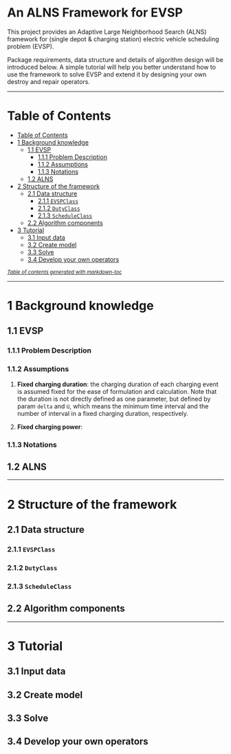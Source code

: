 <h1>An ALNS Framework for EVSP</h1>

This project provides an Adaptive Large Neighborhood Search (ALNS) framework for (single depot & charging station) electric vehicle scheduling problem (EVSP).

Package requirements, data structure and details of algorithm design will be introduced below. A simple tutorial will help you better understand how to use the framework to solve EVSP and extend it by designing your own destroy and repair operators.

---

# Table of Contents

- [Table of Contents](#table-of-contents)
- [1 Background knowledge](#1-background-knowledge)
  - [1.1 EVSP](#11-evsp)
    - [1.1.1 Problem Description](#111-problem-description)
    - [1.1.2 Assumptions](#112-assumptions)
    - [1.1.3 Notations](#113-notations)
  - [1.2 ALNS](#12-alns)
- [2 Structure of the framework](#2-structure-of-the-framework)
  - [2.1 Data structure](#21-data-structure)
    - [2.1.1 `EVSPClass`](#211-evspclass)
    - [2.1.2 `DutyClass`](#212-dutyclass)
    - [2.1.3 `ScheduleClass`](#213-scheduleclass)
  - [2.2 Algorithm components](#22-algorithm-components)
- [3 Tutorial](#3-tutorial)
  - [3.1 Input data](#31-input-data)
  - [3.2 Create model](#32-create-model)
  - [3.3 Solve](#33-solve)
  - [3.4 Develop your own operators](#34-develop-your-own-operators)

<small><i><a href='http://ecotrust-canada.github.io/markdown-toc/'>Table of contents generated with markdown-toc</a></i></small>

---

# 1 Background knowledge

## 1.1 EVSP

### 1.1.1 Problem Description

### 1.1.2 Assumptions

1. **Fixed charging duration**: the charging duration of each charging event is assumed fixed for the ease of formulation and calculation. Note that the duration is not directly defined as one parameter, but defined by param `delta` and `U`, which means the minimum time interval and the number of interval in a fixed charging duration, respectively.

2. **Fixed charging power**:

### 1.1.3 Notations

## 1.2 ALNS

---

# 2 Structure of the framework

## 2.1 Data structure

### 2.1.1 `EVSPClass`

### 2.1.2 `DutyClass`

### 2.1.3 `ScheduleClass`

## 2.2 Algorithm components

---

# 3 Tutorial

## 3.1 Input data

## 3.2 Create model

## 3.3 Solve

## 3.4 Develop your own operators

